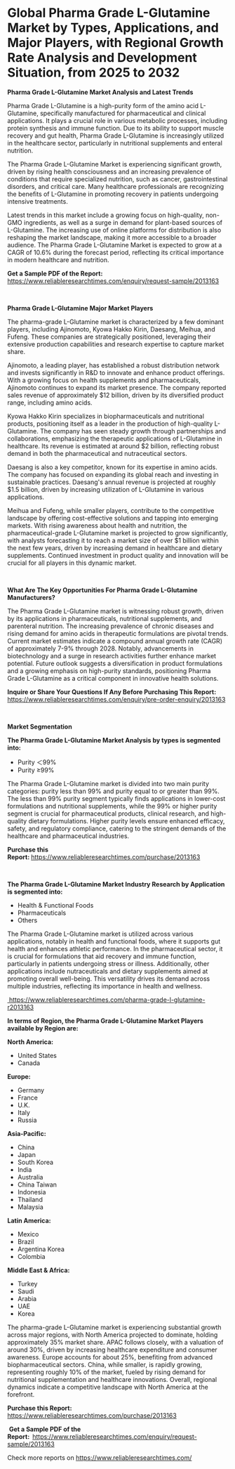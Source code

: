 <p><h1>Global Pharma Grade L-Glutamine Market by Types, Applications, and Major Players, with Regional Growth Rate Analysis and Development Situation, from 2025 to 2032</h1></p><p><strong>Pharma Grade L-Glutamine Market Analysis and Latest Trends</strong></p>
<p><p>Pharma Grade L-Glutamine is a high-purity form of the amino acid L-Glutamine, specifically manufactured for pharmaceutical and clinical applications. It plays a crucial role in various metabolic processes, including protein synthesis and immune function. Due to its ability to support muscle recovery and gut health, Pharma Grade L-Glutamine is increasingly utilized in the healthcare sector, particularly in nutritional supplements and enteral nutrition.</p><p>The Pharma Grade L-Glutamine Market is experiencing significant growth, driven by rising health consciousness and an increasing prevalence of conditions that require specialized nutrition, such as cancer, gastrointestinal disorders, and critical care. Many healthcare professionals are recognizing the benefits of L-Glutamine in promoting recovery in patients undergoing intensive treatments.</p><p>Latest trends in this market include a growing focus on high-quality, non-GMO ingredients, as well as a surge in demand for plant-based sources of L-Glutamine. The increasing use of online platforms for distribution is also reshaping the market landscape, making it more accessible to a broader audience. The Pharma Grade L-Glutamine Market is expected to grow at a CAGR of 10.6% during the forecast period, reflecting its critical importance in modern healthcare and nutrition.</p></p>
<p><strong>Get a Sample PDF of the Report:&nbsp;</strong> <a href="https://www.reliableresearchtimes.com/enquiry/request-sample/2013163?utm_campaign=3059&utm_medium=2&utm_source=Github&utm_content=ia&utm_term=03042025&utm_id=pharma-grade-l-glutamine">https://www.reliableresearchtimes.com/enquiry/request-sample/2013163</a></p>
<p>&nbsp;</p>
<p><strong>Pharma Grade L-Glutamine Major Market Players</strong></p>
<p><p>The pharma-grade L-Glutamine market is characterized by a few dominant players, including Ajinomoto, Kyowa Hakko Kirin, Daesang, Meihua, and Fufeng. These companies are strategically positioned, leveraging their extensive production capabilities and research expertise to capture market share.</p><p>Ajinomoto, a leading player, has established a robust distribution network and invests significantly in R&D to innovate and enhance product offerings. With a growing focus on health supplements and pharmaceuticals, Ajinomoto continues to expand its market presence. The company reported sales revenue of approximately $12 billion, driven by its diversified product range, including amino acids.</p><p>Kyowa Hakko Kirin specializes in biopharmaceuticals and nutritional products, positioning itself as a leader in the production of high-quality L-Glutamine. The company has seen steady growth through partnerships and collaborations, emphasizing the therapeutic applications of L-Glutamine in healthcare. Its revenue is estimated at around $2 billion, reflecting robust demand in both the pharmaceutical and nutraceutical sectors.</p><p>Daesang is also a key competitor, known for its expertise in amino acids. The company has focused on expanding its global reach and investing in sustainable practices. Daesang's annual revenue is projected at roughly $1.5 billion, driven by increasing utilization of L-Glutamine in various applications.</p><p>Meihua and Fufeng, while smaller players, contribute to the competitive landscape by offering cost-effective solutions and tapping into emerging markets. With rising awareness about health and nutrition, the pharmaceutical-grade L-Glutamine market is projected to grow significantly, with analysts forecasting it to reach a market size of over $1 billion within the next few years, driven by increasing demand in healthcare and dietary supplements. Continued investment in product quality and innovation will be crucial for all players in this dynamic market.</p></p>
<p>&nbsp;</p>
<p><strong>What Are The Key Opportunities For Pharma Grade L-Glutamine Manufacturers?</strong></p>
<p><p>The Pharma Grade L-Glutamine market is witnessing robust growth, driven by its applications in pharmaceuticals, nutritional supplements, and parenteral nutrition. The increasing prevalence of chronic diseases and rising demand for amino acids in therapeutic formulations are pivotal trends. Current market estimates indicate a compound annual growth rate (CAGR) of approximately 7-9% through 2028. Notably, advancements in biotechnology and a surge in research activities further enhance market potential. Future outlook suggests a diversification in product formulations and a growing emphasis on high-purity standards, positioning Pharma Grade L-Glutamine as a critical component in innovative health solutions.</p></p>
<p><strong>Inquire or Share Your Questions If Any Before Purchasing This Report:</strong> <a href="https://www.reliableresearchtimes.com/enquiry/pre-order-enquiry/2013163?utm_campaign=3059&utm_medium=2&utm_source=Github&utm_content=ia&utm_term=03042025&utm_id=pharma-grade-l-glutamine">https://www.reliableresearchtimes.com/enquiry/pre-order-enquiry/2013163</a></p>
<p>&nbsp;</p>
<p><strong>Market Segmentation</strong></p>
<p><strong>The Pharma Grade L-Glutamine Market Analysis by types is segmented into:</strong></p>
<p><ul><li>Purity ＜99%</li><li>Purity ≥99%</li></ul></p>
<p><p>The Pharma Grade L-Glutamine market is divided into two main purity categories: purity less than 99% and purity equal to or greater than 99%. The less than 99% purity segment typically finds applications in lower-cost formulations and nutritional supplements, while the 99% or higher purity segment is crucial for pharmaceutical products, clinical research, and high-quality dietary formulations. Higher purity levels ensure enhanced efficacy, safety, and regulatory compliance, catering to the stringent demands of the healthcare and pharmaceutical industries.</p></p>
<p><strong>Purchase this Report:&nbsp;</strong><a href="https://www.reliableresearchtimes.com/purchase/2013163?utm_campaign=3059&utm_medium=2&utm_source=Github&utm_content=ia&utm_term=03042025&utm_id=pharma-grade-l-glutamine">https://www.reliableresearchtimes.com/purchase/2013163</a></p>
<p>&nbsp;</p>
<p><strong>The Pharma Grade L-Glutamine Market Industry Research by Application is segmented into:</strong></p>
<p><ul><li>Health & Functional Foods</li><li>Pharmaceuticals</li><li>Others</li></ul></p>
<p><p>The Pharma Grade L-Glutamine market is utilized across various applications, notably in health and functional foods, where it supports gut health and enhances athletic performance. In the pharmaceutical sector, it is crucial for formulations that aid recovery and immune function, particularly in patients undergoing stress or illness. Additionally, other applications include nutraceuticals and dietary supplements aimed at promoting overall well-being. This versatility drives its demand across multiple industries, reflecting its importance in health and wellness.</p></p>
<p><a href="https://www.reliableresearchtimes.com/pharma-grade-l-glutamine-r2013163?utm_campaign=3059&utm_medium=2&utm_source=Github&utm_content=ia&utm_term=03042025&utm_id=pharma-grade-l-glutamine">&nbsp;https://www.reliableresearchtimes.com/pharma-grade-l-glutamine-r2013163</a></p>
<p><strong>In terms of Region, the Pharma Grade L-Glutamine Market Players available by Region are:</strong></p>
<p>
    <p> <strong> North America: </strong>
        <ul>
            <li>United States</li>
            <li>Canada</li>
        </ul>
        </p> 
    <p> <strong> Europe: </strong>
        <ul>
            <li>Germany</li>
            <li>France</li>
            <li>U.K.</li>
            <li>Italy</li>
            <li>Russia</li>
        </ul>
        </p> 
    <p> <strong> Asia-Pacific: </strong>
        <ul>
            <li>China</li>
            <li>Japan</li>
            <li>South Korea</li>
            <li>India</li>
            <li>Australia</li>
            <li>China Taiwan</li>
            <li>Indonesia</li>
            <li>Thailand</li>
            <li>Malaysia</li>
        </ul>
        </p> 
    <p> <strong> Latin America: </strong>
        <ul>
            <li>Mexico</li>
            <li>Brazil</li>
            <li>Argentina Korea</li>
            <li>Colombia</li>
        </ul>
        </p> 
    <p> <strong> Middle East & Africa: </strong>
        <ul>
            <li>Turkey</li>
            <li>Saudi</li>
            <li>Arabia</li>
            <li>UAE</li>
            <li>Korea</li>
        </ul>
    </p>
    </p>
<p><p>The pharma-grade L-Glutamine market is experiencing substantial growth across major regions, with North America projected to dominate, holding approximately 35% market share. APAC follows closely, with a valuation of around 30%, driven by increasing healthcare expenditure and consumer awareness. Europe accounts for about 25%, benefiting from advanced biopharmaceutical sectors. China, while smaller, is rapidly growing, representing roughly 10% of the market, fueled by rising demand for nutritional supplementation and healthcare innovations. Overall, regional dynamics indicate a competitive landscape with North America at the forefront.</p></p>
<p><strong>Purchase this Report: </strong><a href="https://www.reliableresearchtimes.com/purchase/2013163?utm_campaign=3059&utm_medium=2&utm_source=Github&utm_content=ia&utm_term=03042025&utm_id=pharma-grade-l-glutamine">https://www.reliableresearchtimes.com/purchase/2013163</a></p>
<p>&nbsp;<strong>Get a Sample PDF of the Report:&nbsp;&nbsp;</strong><a href="https://www.reliableresearchtimes.com/enquiry/request-sample/2013163?utm_campaign=3059&utm_medium=2&utm_source=Github&utm_content=ia&utm_term=03042025&utm_id=pharma-grade-l-glutamine">https://www.reliableresearchtimes.com/enquiry/request-sample/2013163</a></p>
<p><strong></strong></p>
<p>Check more reports on <a href="https://www.reliableresearchtimes.com/?utm_campaign=3059&utm_medium=2&utm_source=Github&utm_content=ia&utm_term=03042025&utm_id=pharma-grade-l-glutamine">https://www.reliableresearchtimes.com/</a></p>